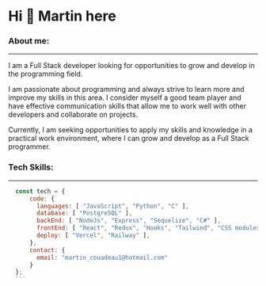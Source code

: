 <div>
    <h1>Hi 👋 Martin here</h1>
</div>

<div>
    <h3>About me:</h3>
    <hr></hr>
    <p>
  I am a Full Stack developer looking for opportunities to grow and develop in the programming field.
    
I am passionate about programming and always strive to learn more and improve my skills in this area. I consider myself a good team player and have effective communication skills that allow me to work well with other developers and collaborate on projects.
    
Currently, I am seeking opportunities to apply my skills and knowledge in a practical work environment, where I can grow and develop as a Full Stack programmer.
</p>
 </div>
 
 
 <div>
    <h3>Tech Skills:</h3>
    <hr></hr>
 </div>
 
  ```js
    const tech = {
        code: {
          languages: [ "JavaScript", "Python", "C" ],
          database: [ "PostgreSQL" ],
          backEnd: [ "NodeJs", "Express", "Sequelize", "C#" ],
          frontEnd: [ "React", "Redux", "Hooks", "Tailwind", "CSS modules" ],
          deploy: [ "Vercel", "Railway" ],
        },
        contact: {
          email: "martin_couadeau1@hotmail.com"
        }
    };
    ```

